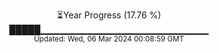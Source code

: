 <p align="center">
⏳Year Progress (17.76 %)<br>
█████▁▁▁▁▁▁▁▁▁▁▁▁▁▁▁▁▁▁▁▁▁▁▁▁▁ <br>
<sub>Updated: Wed, 06 Mar 2024 00:08:59 GMT</sub>
</p>

